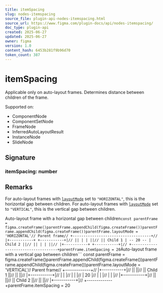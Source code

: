 ```yaml
---
title: itemSpacing
slug: nodes-itemspacing
source_file: plugin-api-nodes-itemspacing.html
source_url: https://www.figma.com/plugin-docs/api/nodes-itemspacing/
doc_type: plugin-api
created: 2025-06-27
updated: 2025-06-27
owner: figma
version: 1.0
content_hash: 6453b281f9b96d70
token_count: 387
---
```

# itemSpacing

Applicable only on auto-layout frames. Determines distance between children of the frame.

 Supported on:

- ComponentNode
- ComponentSetNode
- FrameNode
- InferredAutoLayoutResult
- InstanceNode
- SlideNode

## Signature

### itemSpacing: number

## Remarks

For auto-layout frames with [`layoutMode`](/plugin-docs/api/properties/nodes-layoutmode/)
 set to `"HORIZONTAL"`, this is the horizontal gap between children. For auto-layout frames with [`layoutMode`](/plugin-docs/api/properties/nodes-layoutmode/)
 set to `"VERTICAL"`, this is the vertical gap between children.

Auto-layout frame with a horizontal gap between children```
const parentFrame = figma.createFrame()parentFrame.appendChild(figma.createFrame())parentFrame.appendChild(figma.createFrame())parentFrame.layoutMode = 'HORIZONTAL'// Parent frame// +------------------------------------+// |+-----------+ +-----------+|// || | | ||// || Child 1 | -- 20 -- | Child 2 ||// || | | ||// |+-----------+ +-----------+|// +------------------------------------+parentFrame.itemSpacing = 20
```Auto-layout frame with a vertical gap between children```
const parentFrame = figma.createFrame()parentFrame.appendChild(figma.createFrame())parentFrame.appendChild(figma.createFrame())parentFrame.layoutMode = 'VERTICAL'// Parent frame// +-------------+// |+-----------+|// || ||// || Child 1 ||// || ||// |+-----------+|// | | |// | | |// | 20 |// | | |// | | |// |+-----------+|// || ||// || Child 2 ||// || ||// |+-----------+|// +-------------+parentFrame.itemSpacing = 20
```